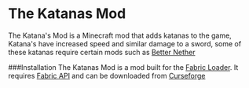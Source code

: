 # The Katanas Mod
The Katana's Mod is a Minecraft mod that adds katanas to the game, Katana's have increased speed and similar damage to a sword, some of these katanas require certain mods such as [Better Nether](https://www.curseforge.com/minecraft/mc-mods/betternether)

###Installation
The Katanas Mod is a mod built for the [Fabric Loader](https://fabricmc.net/). It requires [Fabric API](https://www.curseforge.com/minecraft/mc-mods/fabric-api) and can be downloaded from [Curseforge](https://www.curseforge.com/minecraft/mc-mods/the-katanas-mod)
